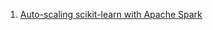 1. [Auto-scaling scikit-learn with Apache Spark](https://databricks.com/blog/2016/02/08/auto-scaling-scikit-learn-with-apache-spark.html)  
